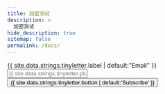 ```yaml
---
title: 加密测试
description: >
  加密测试
hide_description: true
sitemap: false
permalink: /docs/
---
```


<form
      action="#"
      method="post"
      onsubmit="window.open('https://tinyletter.com/{{ site.tinyletter }}', 'popupwindow', 'scrollbars=yes,width=800,height=600');return true"
      >
      <div class="form-row">
        <div class="col col-sm-6">
          <label class="sr-only" for="tlemail">{{ site.data.strings.tinyletter.label | default:"Email" }}</label>
          <input class="form-control" type="email" name="email" id="tlemail" placeholder="{{ site.data.strings.tinyletter.placeholder | default:'mail@example.com' }}" />
        </div>
        <div class="col-auto">
          <input class="btn btn-primary" type="submit" value="{{ site.data.strings.tinyletter.button | default:'Subscribe' }}" />
        </div>
      </div>
      <input type="hidden" value="1" name="embed"/>
</form>    
